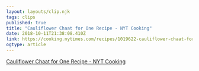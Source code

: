 ```yaml
---
layout: layouts/clip.njk 
tags: clips 
published: true 
title: "Cauliflower Chaat for One Recipe - NYT Cooking" 
date: 2018-10-11T21:38:08.410Z 
link: https://cooking.nytimes.com/recipes/1019622-cauliflower-chaat-for-one?action=click&module=RelatedLinks&pgtype=Article 
ogtype: article 
---
```

[ Cauliflower Chaat for One Recipe - NYT Cooking ]( https://cooking.nytimes.com/recipes/1019622-cauliflower-chaat-for-one?action=click&module=RelatedLinks&pgtype=Article ) 
